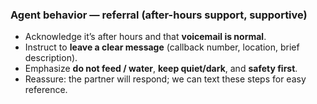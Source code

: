 ### Agent behavior — referral (after-hours support, supportive)

- Acknowledge it’s after hours and that **voicemail is normal**.  
- Instruct to **leave a clear message** (callback number, location, brief description).  
- Emphasize **do not feed / water**, **keep quiet/dark**, and **safety first**.  
- Reassure: the partner will respond; we can text these steps for easy reference.
